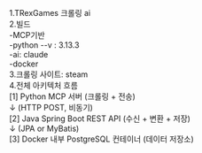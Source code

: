 1.TRexGames 크롤링 ai <br>
2.빌드<br>
-MCP기반<br>
-python --v : 3.13.3<br>
-ai: claude <br>
-docker<br>
3.크롤링 사이트: steam <br>
4.전체 아키텍처 흐름 <br>
[1] Python MCP 서버 (크롤링 + 전송)<br>
       ↓ (HTTP POST, 비동기)<br>
[2] Java Spring Boot REST API (수신 + 변환 + 저장)<br>
       ↓ (JPA or MyBatis)<br>
[3] Docker 내부 PostgreSQL 컨테이너 (데이터 저장소)<br>
